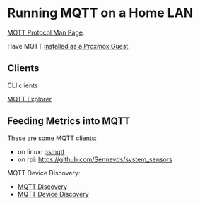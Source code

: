 # Running MQTT on a Home LAN

[MQTT Protocol Man Page](https://man.archlinux.org/man/mqtt.7.en).

Have MQTT [installed as a Proxmox Guest](../proxmox/mqtt.html).

## Clients

CLI clients

[MQTT Explorer](https://mqtt-explorer.com/)

## Feeding Metrics into MQTT

These are some MQTT clients:

* on linux: [psmqtt](https://github.com/eschava/psmqtt)
* on rpi: https://github.com/Sennevds/system_sensors

MQTT Device Discovery:

* [MQTT Discovery](https://www.home-assistant.io/docs/mqtt/discovery/)
* [MQTT Device Discovery](https://www.home-assistant.io/integrations/mqtt/#mqtt-discovery)
